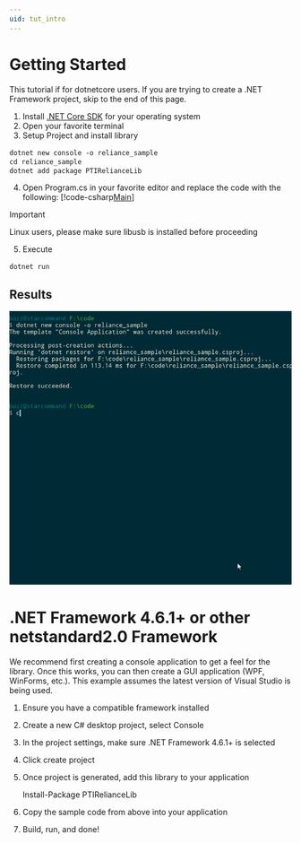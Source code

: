 ```yaml
---
uid: tut_intro
---
```

# Getting Started

This tutorial if for dotnetcore users. If you are trying to create a .NET Framework project, skip to the end of this page.

1. Install [.NET Core SDK](https://www.microsoft.com/net/download/windows) for your operating system
2. Open your favorite terminal
3. Setup Project and install library
```
dotnet new console -o reliance_sample 
cd reliance_sample
dotnet add package PTIRelianceLib
```
4. Open Program.cs in your favorite editor and replace the code with the following:
[!code-csharp[Main](Sample_01.cs)]

> [!IMPORTANT]
> Linux users, please make sure libusb is installed before proceeding

5. Execute
```sh
dotnet run
```

## Results
![Output](images/intro_01.gif)


# .NET Framework 4.6.1+ or other netstandard2.0 Framework

We recommend first creating a console application to get a feel for the library. Once this works, you can then create a GUI application (WPF, WinForms, etc.). This example assumes the latest version of Visual Studio is being used.

1. Ensure you have a compatible framework installed
2. Create a new C# desktop project, select Console
3. In the project settings, make sure .NET Framework 4.6.1+ is selected
4. Click create project
5. Once project is generated, add this library to your application

    Install-Package PTIRelianceLib
	
6. Copy the sample code from above into your application
7. Build, run, and done!